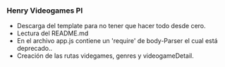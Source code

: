 ### Henry Videogames PI

- Descarga del template para no tener que hacer todo desde cero.
- Lectura del README.md
- En el archivo app.js contiene un 'require' de body-Parser el cual está deprecado..
- Creación de las rutas videgames, genres y videogameDetail.